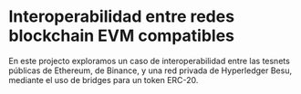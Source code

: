 # Interoperabilidad entre redes blockchain EVM compatibles

En este projecto exploramos un caso de interoperabilidad entre las tesnets públicas de Ethereum, de Binance, y una red privada de Hyperledger Besu, mediante el uso de bridges para un token ERC-20.
